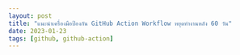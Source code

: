 ```yaml
---
layout: post
title: "แนะนำเครื่องมือป้องกัน GitHub Action Workflow หยุดทำงานหลัง 60 วัน"
date: 2023-01-23
tags: [github, github-action]
---
```

